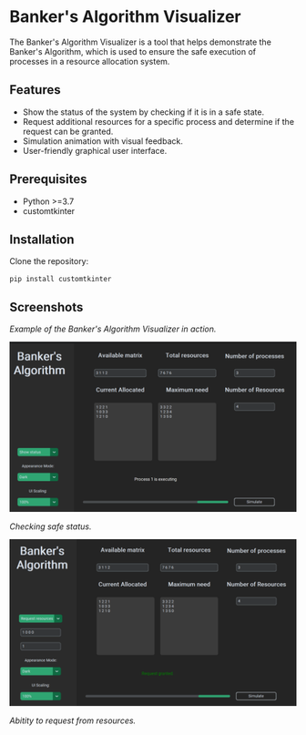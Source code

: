 # Banker's Algorithm Visualizer

The Banker's Algorithm Visualizer is a tool that helps demonstrate the Banker's Algorithm, which is used to ensure the safe execution of processes in a resource allocation system.

## Features

- Show the status of the system by checking if it is in a safe state.
- Request additional resources for a specific process and determine if the request can be granted.
- Simulation animation with visual feedback.
- User-friendly graphical user interface.

## Prerequisites

- Python >=3.7
- customtkinter

## Installation

Clone the repository:

```shell
pip install customtkinter
```


## Screenshots
_Example of the Banker's Algorithm Visualizer in action._

![Screenshot 1](img/show_status_executing.png)

_Checking safe status._

![Screenshot 2](img/req_res_done.png)

_Abitity to request from resources._
